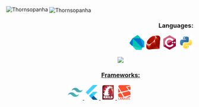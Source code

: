 
<h1 align="center"></h1>


<img align="left" height="180em"  src="https://github-readme-stats.vercel.app/api/top-langs/?username=Thornsopanha&layout=compact&theme=vue-dark&private=true&token=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" alt="Thornsopanha" />

<p>&nbsp;<img align="center" height="180em"  src="https://github-readme-stats.vercel.app/api?username=Thornsopanha&show_icons=true&locale=en&theme=vue-dark&langs_count=10" alt="Thornsopanha" /></p>
<h3 align="right">Languages:</h3>
<p align="right">
<img src="https://raw.githubusercontent.com/teamedwardforever/Readme-Generator/71f25dd8b98329b168142a6b782a107b75eab178/svg/Skills/Mobile/dartlang-icon.svg" alt="Dart" width="40" height="40"/>
<img src="https://raw.githubusercontent.com/teamedwardforever/Readme-Generator/71f25dd8b98329b168142a6b782a107b75eab178/svg/Skills/Languages/ruby-original.svg" alt="Ruby" width="40" height="40"/>
<img src="https://raw.githubusercontent.com/teamedwardforever/Readme-Generator/71f25dd8b98329b168142a6b782a107b75eab178/svg/Skills/Languages/cplusplus-original.svg" alt="CPP" width="40" height="40"/>
<img src="https://raw.githubusercontent.com/teamedwardforever/Readme-Generator/71f25dd8b98329b168142a6b782a107b75eab178/svg/Skills/Languages/python-original.svg" alt="Python" width="40" height="40"/>
</p>


<div align="center">
<a href="https://github.com/Thornsopanha">
<img align="center" src="http://github-profile-summary-cards.vercel.app/api/cards/profile-details?username=Thornsopanha&theme=moonlight" height="300em" />
</div>




<h3 align="center">Frameworks:</h3>

<p align="center">
  <img src="https://raw.githubusercontent.com/teamedwardforever/Readme-Generator/71f25dd8b98329b168142a6b782a107b75eab178/svg/Skills/Frontend/tailwindcss-icon.svg" alt="Tailwindcss" width="40" height="40"/>
  <img src="https://raw.githubusercontent.com/teamedwardforever/Readme-Generator/71f25dd8b98329b168142a6b782a107b75eab178/svg/Skills/Mobile/flutterio-icon.svg" alt="Flutter" width="40" height="40"/>
<img src="https://raw.githubusercontent.com/teamedwardforever/Readme-Generator/71f25dd8b98329b168142a6b782a107b75eab178/svg/Skills/Framework/rails-original-wordmark.svg" alt="Rails" width="40" height="40"/>
<img src="https://raw.githubusercontent.com/teamedwardforever/Readme-Generator/71f25dd8b98329b168142a6b782a107b75eab178/svg/Skills/Framework/laravel-plain-wordmark.svg" alt="Laravel" width="40" height="40"/>
</p>
